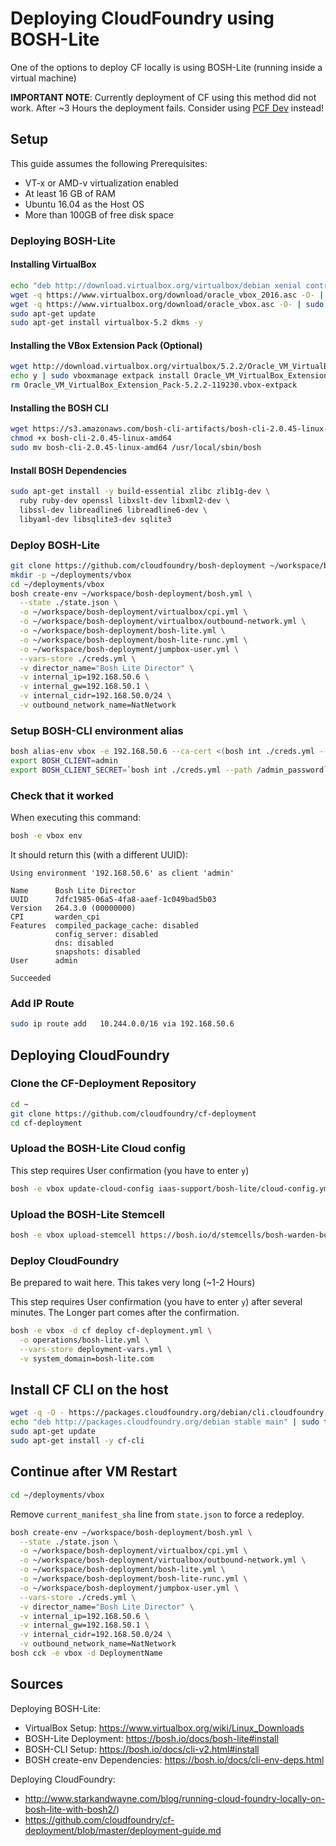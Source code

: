 # Deploying CloudFoundry using BOSH-Lite

One of the options to deploy CF locally is using BOSH-Lite (running inside a virtual machine)

**IMPORTANT NOTE**: Currently deployment of CF using this method did not work. After ~3 Hours the deployment fails. Consider using [PCF Dev](deploy-cf-pcf-dev.md) instead!

## Setup

This guide assumes the following Prerequisites:
- VT-x or AMD-v virtualization enabled
- At least 16 GB of RAM
- Ubuntu 16.04 as the Host OS
- More than 100GB of free disk space

### Deploying BOSH-Lite

#### Installing VirtualBox

```bash
echo "deb http://download.virtualbox.org/virtualbox/debian xenial contrib" | sudo tee -a /etc/apt/sources.list
wget -q https://www.virtualbox.org/download/oracle_vbox_2016.asc -O- | sudo apt-key add -
wget -q https://www.virtualbox.org/download/oracle_vbox.asc -O- | sudo apt-key add -
sudo apt-get update
sudo apt-get install virtualbox-5.2 dkms -y
```

#### Installing the VBox Extension Pack (Optional)

```bash
wget http://download.virtualbox.org/virtualbox/5.2.2/Oracle_VM_VirtualBox_Extension_Pack-5.2.2-119230.vbox-extpack
echo y | sudo vboxmanage extpack install Oracle_VM_VirtualBox_Extension_Pack-5.2.2-119230.vbox-extpack
rm Oracle_VM_VirtualBox_Extension_Pack-5.2.2-119230.vbox-extpack
```

#### Installing the BOSH CLI

```bash
wget https://s3.amazonaws.com/bosh-cli-artifacts/bosh-cli-2.0.45-linux-amd64
chmod +x bosh-cli-2.0.45-linux-amd64
sudo mv bosh-cli-2.0.45-linux-amd64 /usr/local/sbin/bosh
```

#### Install BOSH Dependencies

```bash
sudo apt-get install -y build-essential zlibc zlib1g-dev \
  ruby ruby-dev openssl libxslt-dev libxml2-dev \
  libssl-dev libreadline6 libreadline6-dev \
  libyaml-dev libsqlite3-dev sqlite3
```

### Deploy BOSH-Lite

```bash
git clone https://github.com/cloudfoundry/bosh-deployment ~/workspace/bosh-deployment
mkdir -p ~/deployments/vbox
cd ~/deployments/vbox
bosh create-env ~/workspace/bosh-deployment/bosh.yml \
  --state ./state.json \
  -o ~/workspace/bosh-deployment/virtualbox/cpi.yml \
  -o ~/workspace/bosh-deployment/virtualbox/outbound-network.yml \
  -o ~/workspace/bosh-deployment/bosh-lite.yml \
  -o ~/workspace/bosh-deployment/bosh-lite-runc.yml \
  -o ~/workspace/bosh-deployment/jumpbox-user.yml \
  --vars-store ./creds.yml \
  -v director_name="Bosh Lite Director" \
  -v internal_ip=192.168.50.6 \
  -v internal_gw=192.168.50.1 \
  -v internal_cidr=192.168.50.0/24 \
  -v outbound_network_name=NatNetwork
```

### Setup BOSH-CLI environment alias

```bash
bosh alias-env vbox -e 192.168.50.6 --ca-cert <(bosh int ./creds.yml --path /director_ssl/ca)
export BOSH_CLIENT=admin
export BOSH_CLIENT_SECRET=`bosh int ./creds.yml --path /admin_password`
```

### Check that it worked
When executing this command:
```bash
bosh -e vbox env
```
It should return this (with a different UUID):
```
Using environment '192.168.50.6' as client 'admin'

Name      Bosh Lite Director
UUID      7dfc1985-06a5-4fa8-aaef-1c049bad5b03
Version   264.3.0 (00000000)
CPI       warden_cpi
Features  compiled_package_cache: disabled
          config_server: disabled
          dns: disabled
          snapshots: disabled
User      admin

Succeeded
```

### Add IP Route

```bash
sudo ip route add   10.244.0.0/16 via 192.168.50.6
```

## Deploying CloudFoundry

### Clone the CF-Deployment Repository

```bash
cd ~
git clone https://github.com/cloudfoundry/cf-deployment
cd cf-deployment
```

### Upload the BOSH-Lite Cloud config

This step requires User confirmation (you have to enter `y`)

```bash
bosh -e vbox update-cloud-config iaas-support/bosh-lite/cloud-config.yml
```

### Upload the BOSH-Lite Stemcell

```bash
bosh -e vbox upload-stemcell https://bosh.io/d/stemcells/bosh-warden-boshlite-ubuntu-trusty-go_agent
```

### Deploy CloudFoundry

Be prepared to wait here. This takes very long (~1-2 Hours)

This step requires User confirmation (you have to enter `y`) after several minutes.
The Longer part comes after the confirmation.

```bash
bosh -e vbox -d cf deploy cf-deployment.yml \
  -o operations/bosh-lite.yml \
  --vars-store deployment-vars.yml \
  -v system_domain=bosh-lite.com
```

## Install CF CLI on the host

```bash
wget -q -O - https://packages.cloudfoundry.org/debian/cli.cloudfoundry.org.key | sudo apt-key add -
echo "deb http://packages.cloudfoundry.org/debian stable main" | sudo tee /etc/apt/sources.list.d/cloudfoundry-cli.list
sudo apt-get update
sudo apt-get install -y cf-cli
```

## Continue after VM Restart

```bash
cd ~/deployments/vbox
```
Remove `current_manifest_sha` line from `state.json` to force a redeploy.
```bash
bosh create-env ~/workspace/bosh-deployment/bosh.yml \
  --state ./state.json \
  -o ~/workspace/bosh-deployment/virtualbox/cpi.yml \
  -o ~/workspace/bosh-deployment/virtualbox/outbound-network.yml \
  -o ~/workspace/bosh-deployment/bosh-lite.yml \
  -o ~/workspace/bosh-deployment/bosh-lite-runc.yml \
  -o ~/workspace/bosh-deployment/jumpbox-user.yml \
  --vars-store ./creds.yml \
  -v director_name="Bosh Lite Director" \
  -v internal_ip=192.168.50.6 \
  -v internal_gw=192.168.50.1 \
  -v internal_cidr=192.168.50.0/24 \
  -v outbound_network_name=NatNetwork
bosh cck -e vbox -d DeploymentName
```


## Sources

Deploying BOSH-Lite:
 - VirtualBox Setup: https://www.virtualbox.org/wiki/Linux_Downloads
 - BOSH-Lite Deployment: https://bosh.io/docs/bosh-lite#install
 - BOSH-CLI Setup: https://bosh.io/docs/cli-v2.html#install
 - BOSH create-env Dependencies: https://bosh.io/docs/cli-env-deps.html

Deploying CloudFoundry:
 - http://www.starkandwayne.com/blog/running-cloud-foundry-locally-on-bosh-lite-with-bosh2/)
 - https://github.com/cloudfoundry/cf-deployment/blob/master/deployment-guide.md
